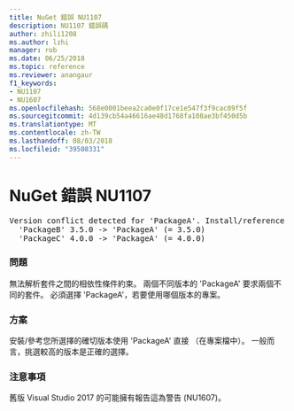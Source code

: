 ```yaml
---
title: NuGet 錯誤 NU1107
description: NU1107 錯誤碼
author: zhili1208
ms.author: lzhi
manager: rob
ms.date: 06/25/2018
ms.topic: reference
ms.reviewer: anangaur
f1_keywords:
- NU1107
- NU1607
ms.openlocfilehash: 568e0001beea2ca0e0f17ce1e547f3f9cac09f5f
ms.sourcegitcommit: 4d139cb54a46616ae48d1768fa108ae3bf450d5b
ms.translationtype: MT
ms.contentlocale: zh-TW
ms.lasthandoff: 08/03/2018
ms.locfileid: "39508331"
---
```

# <a name="nuget-error-nu1107"></a>NuGet 錯誤 NU1107

<pre>Version conflict detected for 'PackageA'. Install/reference 'PackageA' v4.0.0 directly to resolve this issue.<br/>  'PackageB' 3.5.0 -> 'PackageA' (= 3.5.0)<br/>  'PackageC' 4.0.0 -> 'PackageA' (= 4.0.0)</pre>

### <a name="issue"></a>問題
無法解析套件之間的相依性條件約束。 兩個不同版本的 'PackageA' 要求兩個不同的套件。 必須選擇 'PackageA'，若要使用哪個版本的專案。

### <a name="solution"></a>方案
安裝/參考您所選擇的確切版本使用 'PackageA' 直接 （在專案檔中）。
一般而言，挑選較高的版本是正確的選擇。

### <a name="note"></a>注意事項
舊版 Visual Studio 2017 的可能擁有報告這為警告 (NU1607)。
